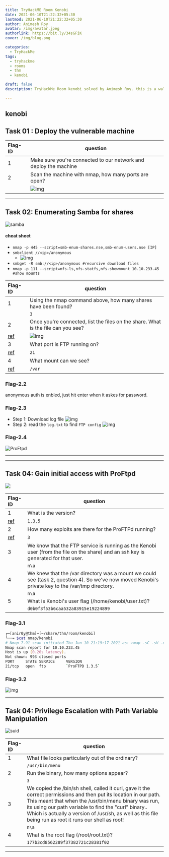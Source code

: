```yaml
---
title: TryHackME Room Kenobi
date: 2021-06-10T21:22:32+05:30
lastmod: 2021-06-10T21:22:32+05:30
author: Animesh Roy
avatar: /img/avatar.jpeg
authorlink: https://bit.ly/34sGFiK
cover: /img/blog.png

categories:
  - TryHackMe
tags:
  - tryhackme
  - rooms
  - thm
  - kenobi

draft: false
description: TryHackMe Room kenobi solved by Animesh Roy. this is a walkthough. read more...

---
```

## kenobi

## Task 01 : Deploy the vulnerable machine

|Flag-ID|question|
|:--|---|
|1|Make sure you're connected to our network and deploy the machine|
|2|Scan the machine with nmap, how many ports are open?|
||![img](https://i.imgur.com/eHy08jQ.png)|

---

## Task 02: Enumerating Samba for shares

![samba](https://i.imgur.com/O8S93Kr.png)

#### cheat sheet 

- `nmap -p 445 --script=smb-enum-shares.nse,smb-enum-users.nse [IP]`
- `smbclient //<ip>/anonymous` 
  - ![img](https://i.imgur.com/B1FXBt8.png)
- `smbget -R smb://<ip>/anonymous #recursive download files` 
- `nmap -p 111 --script=nfs-ls,nfs-statfs,nfs-showmount 10.10.233.45 #show mounts`

|Flag-ID|question|
|:--|---|
|1|Using the nmap command above, how many shares have been found?|
||`3`|
|2|Once you're connected, list the files on the share. What is the file can you see?|
|[ref](#flag-22)|![img](https://i.imgur.com/70LFnVH.png)|
|3|What port is FTP running on?|
|[ref](#flag-23)| `21`|
|4|What mount can we see?|
|[ref](#flag-24)|`/var`|


### Flag-2.2

anonymous auth is enbled, just hit enter when it askes for password.

### Flag-2.3

* Step 1: Download log file
  ![img](https://i.imgur.com/SdpeLxi.png)
* Step 2: read the `log.txt` to find `FTP config`
  ![img](https://i.imgur.com/DujtB8I.png)
  
### Flag-2.4

![ProFtpd](https://i.imgur.com/wtzUBeU.png)

---

<!-- Amazon Ads-->
<script type="text/javascript" language="javascript">
      var aax_size='300x250';
      var aax_pubname = 'anir0y-21';
      var aax_src='302';
    </script>
<script type="text/javascript" language="javascript" src="https://c.amazon-adsystem.com/aax2/assoc.js"></script>
<!-- Amazon Ads-->
---

## Task 04: Gain initial access with ProFtpd

![](https://i.imgur.com/L54MBzX.png)

|Flag-ID|question|
|:--|---|
|1|What is the version?|
|[ref](#flag-31)| `1.3.5`|
|2|How many exploits are there for the ProFTPd running?|
|[ref](#flag-32)|`3`|
|3|We know that the FTP service is running as the Kenobi user (from the file on the share) and an ssh key is generated for that user. |
||`n\a`|
|4|We knew that the /var directory was a mount we could see (task 2, question 4). So we've now moved Kenobi's private key to the /var/tmp directory.|
||`n\a`|
|5|What is Kenobi's user flag (/home/kenobi/user.txt)?|
||`d0b0f3f53b6caa532a83915e19224899`|

### Flag-3.1

```zsh
┌─[anir0y@thm]─[~/share/thm/room/kenobi]
└──╼ $cat nmap/kenobi 
# Nmap 7.91 scan initiated Thu Jun 10 21:19:17 2021 as: nmap -sC -sV -oN kenobi 10.10.233.45
Nmap scan report for 10.10.233.45
Host is up (0.20s latency).
Not shown: 993 closed ports
PORT     STATE SERVICE     VERSION
21/tcp   open  ftp         `ProFTPD 1.3.5`
```

### Flag-3.2

![img](https://i.imgur.com/7q0pmef.png)

---

## Task 04:  Privilege Escalation with Path Variable Manipulation

![suid](https://i.imgur.com/LN2uOCJ.png)

 

|Flag-ID|question|
|:--|---|
|1|What file looks particularly out of the ordinary?|
||`/usr/bin/menu`|
|2|Run the binary, how many options appear?|
||`3`|
|3|We copied the /bin/sh shell, called it curl, gave it the correct permissions and then put its location in our path. This meant that when the /usr/bin/menu binary was run, its using our path variable to find the "curl" binary.. Which is actually a version of /usr/sh, as well as this file being run as root it runs our shell as root!|
||`n\a`|
|4|What is the root flag (/root/root.txt)?|
||`177b3cd8562289f37382721c28381f02`|

<!-- Amazon Ads-->

<script type="text/javascript" language="javascript">
      var aax_size='300x250';
      var aax_pubname = 'anir0y-21';
      var aax_src='302';
    </script>
<script type="text/javascript" language="javascript" src="https://c.amazon-adsystem.com/aax2/assoc.js"></script>
<!-- Amazon Ads-->

<script data-name="BMC-Widget" data-cfasync="false" src="https://cdnjs.buymeacoffee.com/1.0.0/widget.prod.min.js" data-id="anir0y" data-description="Support me on Buy me a coffee!" data-message="" data-color="#5F7FFF" data-position="Right" data-x_margin="18" data-y_margin="18"></script>

---
